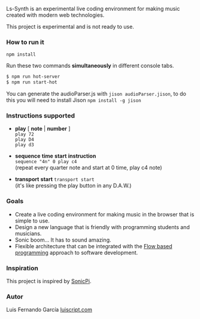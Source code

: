 Ls-Synth is an experimental live coding environment for making music created with modern web technologies.

This project is experimental and is not ready to use.

### How to run it

`npm install`

Run these two commands __simultaneously__ in different console tabs.

```bash
$ npm run hot-server
$ npm run start-hot
```

You can generate the audioParser.js with `jison audioParser.jison`, to do this you will need to install Jison `npm install -g jison`

### Instructions supported

- **play** [ **note** | **number** ]  
`play 72`  
`play D4`  
`play d3`  

- **sequence**  **time** **start** **instruction**  
`sequence "4n" 0 play c4`  
(repeat every quarter note and start at 0 time, play c4 note)

- **transport**  **start**
`transport start`  
(it's like pressing the play button in any D.A.W.)

### Goals

* Create a live coding environment for making music in the browser that is simple to use.
* Design a new language that is friendly with programming students and musicians.
* Sonic boom… It has to sound amazing.
* Flexible architecture that can be integrated with the [Flow based programming](http://www.jpaulmorrison.com/fbp/) approach to software development.

### Inspiration

This project is inspired by [SonicPi](http://sonic-pi.net/).

### Autor  

Luis Fernando García
[luiscript.com](https://luiscript.com)
